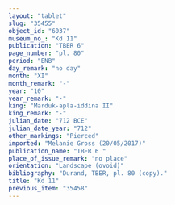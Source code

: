 ```yaml
---
layout: "tablet"
slug: "35455"
object_id: "6037"
museum_no_: "Kd 11"
publication: "TBER 6"
page_number: "pl. 80"
period: "ENB"
day_remark: "no day"
month: "XI"
month_remark: "-"
year: "10"
year_remark: "-"
king: "Marduk-apla-iddina II"
king_remark: "-"
julian_date: "712 BCE"
julian_date_year: "712"
other_markings: "Pierced"
imported: "Melanie Gross (20/05/2017)"
publication_name: "TBER 6 "
place_of_issue_remark: "no place"
orientation: "Landscape (ovoid)"
bibliography: "Durand, TBER, pl. 80 (copy)."
title: "Kd 11"
previous_item: "35458"
---
```

